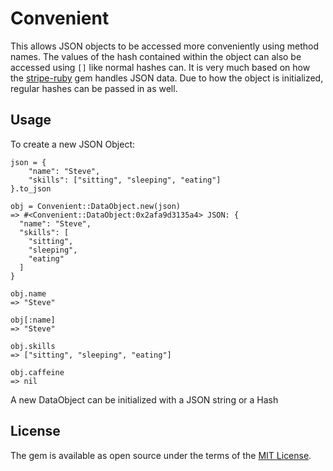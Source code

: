 # Convenient

This allows JSON objects to be accessed more conveniently using method names. The values of the hash contained within the object can also be accessed using `[]` like normal hashes can. It is very much based on how the [stripe-ruby](https://github.com/stripe/stripe-ruby) gem handles JSON data. Due to how the object is initialized, regular hashes can be passed in as well.

## Usage

To create a new JSON Object:
```
json = {
    "name": "Steve",
    "skills": ["sitting", "sleeping", "eating"]
}.to_json

obj = Convenient::DataObject.new(json)
=> #<Convenient::DataObject:0x2afa9d3135a4> JSON: {
  "name": "Steve",
  "skills": [
    "sitting",
    "sleeping",
    "eating"
  ]
}

obj.name
=> "Steve"

obj[:name]
=> "Steve"

obj.skills
=> ["sitting", "sleeping", "eating"]

obj.caffeine
=> nil

```
A new DataObject can be initialized with a JSON string or a Hash


## License

The gem is available as open source under the terms of the [MIT License](https://opensource.org/licenses/MIT).
